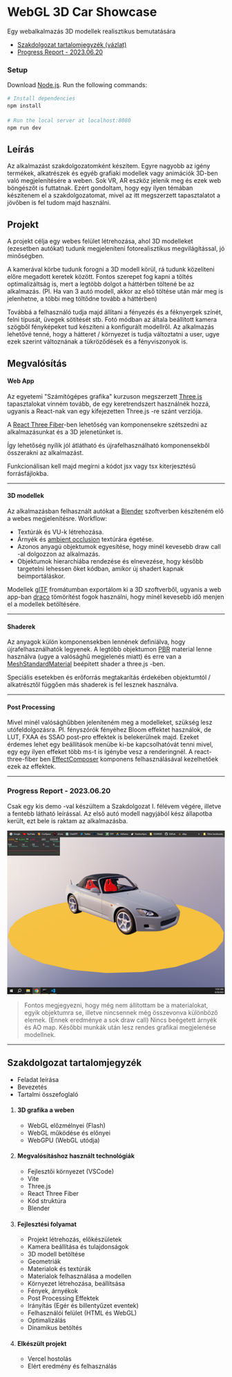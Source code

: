 # WebGL 3D Car Showcase
Egy webalkalmazás 3D modellek realisztikus bemutatására

- [Szakdolgozat tartalomjegyzék (vázlat)](#szakdolgozat-tartalomjegyzék)
- [Progress Report - 2023.06.20](#progress-report---20230620)

### Setup

Download [Node.js](https://nodejs.org/en/download/).
Run the following commands:

``` bash
# Install dependencies
npm install

# Run the local server at localhost:8080
npm run dev
```

## Leírás

Az alkalmazást szakdolgozatomként készítem.
Egyre nagyobb az igény termékek, alkatrészek és egyéb grafiaki modellek vagy animációk 3D-ben való megjelenítésére a weben.
Sok VR, AR eszköz jelenik meg és ezek web böngészőt is futtatnak. Ezért gondoltam, hogy egy ilyen témában készítenem el a szakdolgozatomat, mivel az itt megszerzett tapasztalatot a jövőben is fel tudom majd használni.

## Projekt

A projekt célja egy webes felület létrehozása, ahol 3D modelleket (ezesetben autókat) tudunk megjeleníteni fotorealisztikus megvilágítással, jó minőségben.

A kamerával körbe tudunk forogni a 3D modell körül, rá tudunk közelíteni előre megadott keretek között.
Fontos szerepet fog kapni a töltés optimalizáltság is, mert a legtöbb dolgot a háttérben töltené be az alkalmazás.
(Pl. Ha van 3 autó modell, akkor az első töltése után már meg is jelenhetne, a többi meg töltődne tovább a háttérben)

Továbbá a felhasználó tudja majd állítani a fényezés és a féknyergek színét, felni típusát, üvegek sötítését stb.
Fotó módban az általa beállított kamera szögből fényképeket tud készíteni a konfigurált modellről.
Az alkalmazás lehetővé tenné, hogy a hátteret / környezet is tudja változtatni a user, ugye ezek szerint változnának a tükröződések és a fényviszonyok is.

## Megvalósítás

#### Web App

Az egyetemi "Számítógépes grafika" kurzuson megszerzett [Three.js](https://threejs.org) tapasztalokat vinném tovább, de egy keretrendszert használnék hozzá, ugyanis a React-nak van egy kifejezetten Three.js -re szánt verziója.

A [React Three Fiber](https://docs.pmnd.rs/react-three-fiber/getting-started/introduction)-ben lehetőség van komponensekre szétszedni az alkalmazásunkat és a 3D jelenetünket is.

Így lehetőség nyílik jól átlátható és újrafelhasználható komponensekből összerakni az alkalmazást.

Funkcionálisan kell majd megírni a kódot jsx vagy tsx kiterjesztésű forrásfájlokba.

---

#### 3D modellek
Az alkalmazásban felhasznált autókat a [Blender](https://www.blender.org) szoftverben készíteném elő a webes megjelenítésre.
Workflow:
  - Textúrák és VU-k létrehozása.
  - Árnyék és [ambient occlusion](https://en.wikipedia.org/wiki/Ambient_occlusion) textúrára égetése.
  - Azonos anyagú objektumok egyesítése, hogy minél kevesebb draw call -al dolgozzon az alkalmazás.
  - Objektumok hierarchiába rendezése és elnevezése, hogy később targetelni lehessen őket kódban, amikor új shadert kapnak beimportáláskor.
  
Modellek [glTF](https://www.khronos.org/gltf) fromátumban exportálom ki a 3D szoftverből, ugyanis a web app-ban [draco](https://google.github.io/draco) tömörítést fogok használni, hogy minél kevesebb idő menjen el a modellek betöltésére.

---
#### Shaderek
Az anyagok külön komponensekben lennének definiálva, hogy újrafelhasználhatók legyenek.
A legtöbb objektumon [PBR](https://en.wikipedia.org/wiki/Physically_based_rendering) material lenne használva (ugye a valósághű megjelenés miatt) és erre van a [MeshStandardMaterial](https://threejs.org/docs/#api/en/materials/MeshPhysicalMaterial) beépített shader a three.js -ben.

Speciális esetekben és erőforrás megtakarítás érdekében objektumtól / alkatrésztől függően más shaderek is fel lesznek használva.


---
#### Post Processing
Mivel minél valósághűbben jeleníteném meg a modelleket, szükség lesz utófeldolgozásra.
Pl. fényszórók fényéhez Bloom effektet használok, de LUT, FXAA és SSAO post-pro effektek is belekerülnek majd.
Ezeket érdemes lehet egy beállítások menübe ki-be kapcsolhatóvát tenni mivel, egy egy ilyen effeket több ms-t is igénybe vesz a renderingnél.
A react-three-fiber ben [EffectComposer](https://docs.pmnd.rs/react-postprocessing/effect-composer) komponens felhasználásával kezelhetőek ezek az effektek.

---

### Progress Report - 2023.06.20

Csak egy kis demo -val készültem a Szakdolgozat I. félévem végére, illetve a fentebb látható leírással.
Az első autó modell nagyjából kész állapotba került, ezt bele is raktam az alkalmazásba.

![](./docs/prototype_2023_06_20.jpg)

> Fontos megjegyezni, hogy még nem állítottam be a materialokat, egyik objektumra se, illetve nincsennek még összevonva különböző elemek.
(Ennek eredménye a sok draw call)
> Nincs beégetett árnyék és AO map.
Későbbi munkák után lesz rendes grafikai megjelenése modellnek.

---

## Szakdolgozat tartalomjegyzék

- Feladat leírása
- Bevezetés
- Tartalmi összefoglaló

1. #### 3D grafika a weben
   - WebGL előzmélnyei (Flash)
   - WebGL működése és előnyei
   - WebGPU (WebGL utódja)

2. #### Megvalósításhoz használt technológiák
   - Fejlesztői környezet (VSCode)
   - Vite
   - Three.js
   - React Three Fiber
   - Kód struktúra
   - Blender
  
3. #### Fejlesztési folyamat
   - Projekt létrehozás, előkészületek
   - Kamera beállítása és tulajdonságok
   - 3D modell betöltése
   - Geometriák
   - Materialok és textúrák
   - Materialok felhasználása a modellen
   - Környezet létrehozása, beállítsása
   - Fények, árnyékok
   - Post Processing Effektek
   - Irányítás (Egér és billentyűzet eventek)
   - Felhasználói felület (HTML  és WebGL)
   - Optimalizálás
   - Dinamikus betöltés

4. #### Elkészült projekt
   - Vercel hostolás
   - Elért eredmény és felhasználás
